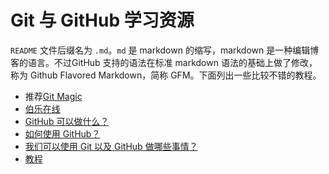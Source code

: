 # Git 与 GitHub 学习资源

`README` 文件后缀名为 `.md`。`md` 是 markdown 的缩写，markdown 是一种编辑博客的语言。不过GitHub 支持的语法在标准 markdown 语法的基础上做了修改，称为 Github Flavored Markdown，简称 GFM。下面列出一些比较不错的教程。

- 推荐[Git Magic](http://www-cs-students.stanford.edu/~blynn/gitmagic/intl/zh_cn/)
- [伯乐在线](伯乐在线.md)
- [GitHub 可以做什么？](GitHub可以做什么.md)
- [如何使用 GitHub？](https://www.zhihu.com/question/20070065/answer/79557687)
- [我们可以使用 Git 以及 GitHub 做哪些事情？](我们可以使用Git以及GitHub做哪些事情.md)
- [教程](教程.md)
